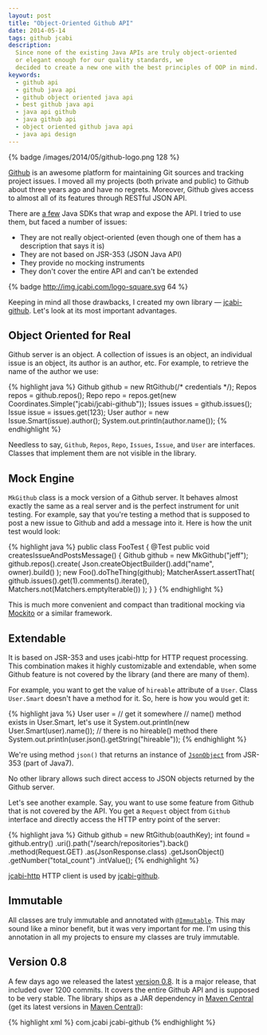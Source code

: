 ```yaml
---
layout: post
title: "Object-Oriented Github API"
date: 2014-05-14
tags: github jcabi
description:
  Since none of the existing Java APIs are truly object-oriented
  or elegant enough for our quality standards, we
  decided to create a new one with the best principles of OOP in mind.
keywords:
  - github api
  - github java api
  - github object oriented java api
  - best github java api
  - java api github
  - java github api
  - object oriented github java api
  - java api design
---
```


{% badge /images/2014/05/github-logo.png 128 %}

[Github](http://www.github.com) is an awesome platform for maintaining Git sources and
tracking project issues. I moved all my projects (both private and public)
to Github about three years ago and have no regrets. Moreover,
Github gives access to almost all of its features through RESTful JSON API.

There are [a few](https://developer.github.com/libraries/)
Java SDKs that wrap and expose the API. I tried to use them,
but faced a number of issues:

 * They are not really object-oriented (even though one of them has a description that says it is)
 * They are not based on JSR-353 (JSON Java API)
 * They provide no mocking instruments
 * They don't cover the entire API and can't be extended

{% badge http://img.jcabi.com/logo-square.svg 64 %}

Keeping in mind all those drawbacks, I created my
own library &mdash; [jcabi-github](http://github.jcabi.com).
Let's look at its most important advantages.

<!--more-->

## Object Oriented for Real

Github server is an object. A collection of issues is an object,
an individual issue is an object, its author is an author, etc.
For example, to retrieve the name of the author we use:

{% highlight java %}
Github github = new RtGithub(/* credentials */);
Repos repos = github.repos();
Repo repo = repos.get(new Coordinates.Simple("jcabi/jcabi-github"));
Issues issues = github.issues();
Issue issue = issues.get(123);
User author = new Issue.Smart(issue).author();
System.out.println(author.name());
{% endhighlight %}

Needless to say, `Github`, `Repos`, `Repo`, `Issues`, `Issue`,
and `User` are interfaces. Classes that implement them are not visible in the library.

## Mock Engine

`MkGithub` class is a mock version of a Github server. It behaves
almost exactly the same as a real server and is the perfect
instrument for unit testing. For example, say that you're
testing a method that is supposed to post a new issue to Github
and add a message into it. Here is how the unit test would look:

{% highlight java %}
public class FooTest {
  @Test
  public void createsIssueAndPostsMessage() {
    Github github = new MkGithub("jeff");
    github.repos().create(
      Json.createObjectBuilder().add("name", owner).build()
    );
    new Foo().doTheThing(github);
    MatcherAssert.assertThat(
      github.issues().get(1).comments().iterate(),
      Matchers.not(Matchers.emptyIterable())
    );
  }
}
{% endhighlight %}

This is much more convenient and compact than traditional
mocking via [Mockito](https://code.google.com/p/mockito/) or a similar framework.

## Extendable

It is based on JSR-353 and uses jcabi-http for HTTP request
processing. This combination makes it highly customizable and extendable,
when some Github feature is not covered by the library (and there are many of them).

For example, you want to get the value of `hireable` attribute of a `User`.
Class `User.Smart` doesn't have a method for it. So, here is how you would get it:

{% highlight java %}
User user = // get it somewhere
// name() method exists in User.Smart, let's use it
System.out.println(new User.Smart(user).name());
// there is no hireable() method there
System.out.println(user.json().getString("hireable"));
{% endhighlight %}

We're using method `json()` that returns an instance of
[`JsonObject`](http://docs.oracle.com/javaee/7/api/javax/json/JsonObject.html)
from JSR-353 (part of Java7).

No other library allows such direct access to JSON objects
returned by the Github server.

Let's see another example. Say, you want to use some feature
from Github that is not covered by the API. You get a `Request`
object from `Github` interface and directly access the HTTP entry point of the server:

{% highlight java %}
Github github = new RtGithub(oauthKey);
int found = github.entry()
  .uri().path("/search/repositories").back()
  .method(Request.GET)
  .as(JsonResponse.class)
  .getJsonObject()
  .getNumber("total_count")
  .intValue();
{% endhighlight %}

[jcabi-http](http://http.jcabi.com) HTTP client is used by [jcabi-github](http://github.jcabi.com).

## Immutable

All classes are truly immutable and annotated with
[`@Immutable`](http://aspects.jcabi.com/annotation-immutable.html).
This may sound like a minor benefit, but it was very important for me.
I'm using this annotation in all my projects to ensure my classes are truly immutable.

## Version 0.8

A few days ago we released the latest [version 0.8](https://github.com/jcabi/jcabi-github/releases/tag/jcabi-0.8).
It is a major release, that included over 1200 commits. It covers the entire Github API and is
supposed to be very stable.
The library ships as a JAR dependency in [Maven Central](http://repo1.maven.org/maven2/com/jcabi/jcabi-github)
(get its latest versions in [Maven Central](http://search.maven.org/)):

{% highlight xml %}
<dependency>
  <groupId>com.jcabi</groupId>
  <artifactId>jcabi-github</artifactId>
</dependency>
{% endhighlight %}

